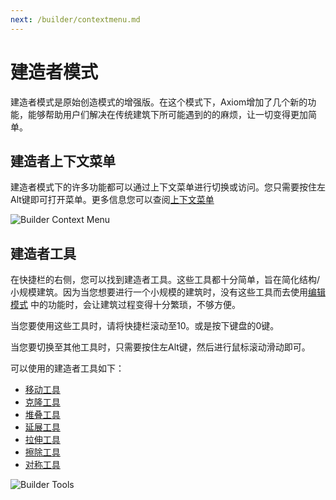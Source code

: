 ```yaml
---
next: /builder/contextmenu.md
---
```


# 建造者模式
建造者模式是原始创造模式的增强版。在这个模式下，Axiom增加了几个新的功能，能够帮助用户们解决在传统建筑下所可能遇到的的麻烦，让一切变得更加简单。


## 建造者上下文菜单
建造者模式下的许多功能都可以通过上下文菜单进行切换或访问。您只需要按住左Alt键即可打开菜单。更多信息您可以查阅[上下文菜单](contextmenu.md)

![Builder Context Menu](/images/AltMenuOverview.png)

## 建造者工具
在快捷栏的右侧，您可以找到建造者工具。这些工具都十分简单，旨在简化结构/小规模建筑。因为当您想要进行一个小规模的建筑时，没有这些工具而去使用[编辑模式](editor/intro.md) 中的功能时，会让建筑过程变得十分繁琐，不够方便。

当您要使用这些工具时，请将快捷栏滚动至10。或是按下键盘的0键。

当您要切换至其他工具时，只需要按住左Alt键，然后进行鼠标滚动滑动即可。

可以使用的建造者工具如下：
- [移动工具](move.md)
- [克隆工具](clone.md)
- [堆叠工具](stack.md)
- [延展工具](smear.md)
- [拉伸工具](extrude.md)
- [擦除工具](erase.md)
- [对称工具](setupsymmetry.md)

![Builder Tools](/images/BuilderToolsOverview.png)